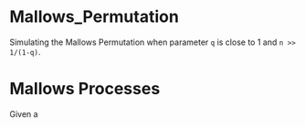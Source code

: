 # Mallows_Permutation
Simulating the Mallows Permutation when parameter `q` is close to 1 and `n >> 1/(1-q)`.
# Mallows Processes
Given a 
